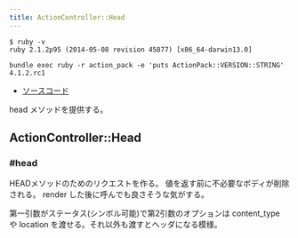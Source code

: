 ```yaml
---
title: ActionController::Head
---
```


```
$ ruby -v
ruby 2.1.2p95 (2014-05-08 revision 45877) [x86_64-darwin13.0]
```

```
bundle exec ruby -r action_pack -e 'puts ActionPack::VERSION::STRING'
4.1.2.rc1
```

* [ソースコード](https://github.com/rails/rails/blob/v4.1.2.rc1/actionpack/lib/action_controller/metal/head.rb)

head メソッドを提供する。

ActionController::Head
--------------------------------------------------------------------------------

### #head

HEADメソッドのためのリクエストを作る。
値を返す前に不必要なボディが削除される。
render した後に呼んでも良さそうな気がする。

第一引数がステータス(シンボル可能)で第2引数のオプションは content_type や location を渡せる。それ以外も渡すとヘッダになる模様。
